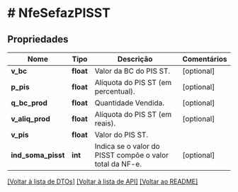 # # NfeSefazPISST

## Propriedades

Nome | Tipo | Descrição | Comentários
------------ | ------------- | ------------- | -------------
**v_bc** | **float** | Valor da BC do PIS ST. | [optional]
**p_pis** | **float** | Alíquota do PIS ST (em percentual). | [optional]
**q_bc_prod** | **float** | Quantidade Vendida. | [optional]
**v_aliq_prod** | **float** | Alíquota do PIS ST (em reais). | [optional]
**v_pis** | **float** | Valor do PIS ST. |
**ind_soma_pisst** | **int** | Indica se o valor do PISST compõe o valor total da NF-e. | [optional]

[[Voltar à lista de DTOs]](../../README.md#models) [[Voltar à lista de API]](../../README.md#endpoints) [[Voltar ao README]](../../README.md)
